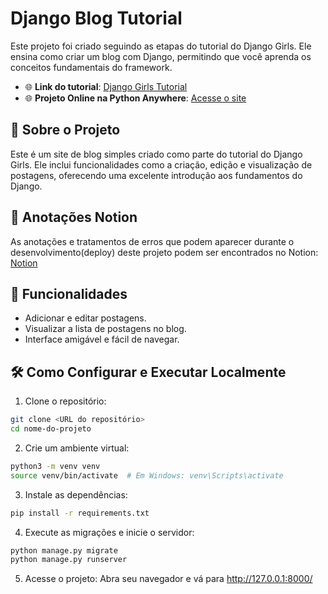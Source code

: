 # Django Blog Tutorial

Este projeto foi criado seguindo as etapas do tutorial do Django Girls. Ele ensina como criar um blog com Django, permitindo que você aprenda os conceitos fundamentais do framework.

- 🌐 **Link do tutorial**: [Django Girls Tutorial](https://tutorial.djangogirls.org/pt/)
- 🌐 **Projeto Online na Python Anywhere**: [Acesse o site](https://otaviossousa.pythonanywhere.com/)

## 📖 Sobre o Projeto
Este é um site de blog simples criado como parte do tutorial do Django Girls. Ele inclui funcionalidades como a criação, edição e visualização de postagens, oferecendo uma excelente introdução aos fundamentos do Django.

## 📝 Anotações Notion
As anotações e tratamentos de erros que podem aparecer durante o desenvolvimento(deploy) deste projeto podem ser encontrados no Notion: [Notion](https://nettle-fontina-e72.notion.site/Django-Girls-2024-1355a694d38e8085a843d4d58efa9ae3)

## 🚀 Funcionalidades
- Adicionar e editar postagens.
- Visualizar a lista de postagens no blog.
- Interface amigável e fácil de navegar.
  
## 🛠️ Como Configurar e Executar Localmente
1. Clone o repositório:
  ```bash
  git clone <URL do repositório>
  cd nome-do-projeto
  ```
2. Crie um ambiente virtual:
  ```bash
  python3 -m venv venv
  source venv/bin/activate  # Em Windows: venv\Scripts\activate
  ```
3. Instale as dependências:
  ```bash
  pip install -r requirements.txt
  ```
4. Execute as migrações e inicie o servidor:
  ```bash
  python manage.py migrate
  python manage.py runserver
  ```
5. Acesse o projeto: Abra seu navegador e vá para http://127.0.0.1:8000/
